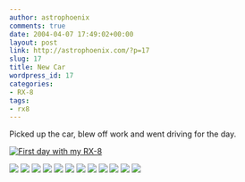 ```yaml
---
author: astrophoenix
comments: true
date: 2004-04-07 17:49:02+00:00
layout: post
link: http://astrophoenix.com/?p=17
slug: 17
title: New Car
wordpress_id: 17
categories:
- RX-8
tags:
- rx8
---
```


Picked up the car, blew off work and went driving for the day.

[![First day with my RX-8](/wp-uploads/astrophoenix/2010/12/IMG_1335_compressed-300x187.jpg)](/wp-uploads/astrophoenix/2010/12/IMG_1335_compressed.jpg)

[![](/wp-uploads/astrophoenix/2004/04/IMG_1326_compressed-300x225.jpg)](/wp-uploads/astrophoenix/2004/04/IMG_1326_compressed.jpg)
[![](/wp-uploads/astrophoenix/2004/04/IMG_1327_compressed-300x225.jpg)](/wp-uploads/astrophoenix/2004/04/IMG_1327_compressed.jpg)
[![](/wp-uploads/astrophoenix/2004/04/IMG_1328_compressed-225x300.jpg)](/wp-uploads/astrophoenix/2004/04/IMG_1328_compressed.jpg)
[![](/wp-uploads/astrophoenix/2004/04/IMG_1329_compressed-300x225.jpg)](/wp-uploads/astrophoenix/2004/04/IMG_1329_compressed.jpg)
[![](/wp-uploads/astrophoenix/2004/04/IMG_1330_compressed-300x225.jpg)](/wp-uploads/astrophoenix/2004/04/IMG_1330_compressed.jpg)
[![](/wp-uploads/astrophoenix/2004/04/IMG_1331_compressed-300x225.jpg)](/wp-uploads/astrophoenix/2004/04/IMG_1331_compressed.jpg)
[![](/wp-uploads/astrophoenix/2004/04/IMG_1333_compressed-300x225.jpg)](/wp-uploads/astrophoenix/2004/04/IMG_1333_compressed.jpg)
[![](/wp-uploads/astrophoenix/2004/04/IMG_1334_compressed-300x225.jpg)](/wp-uploads/astrophoenix/2004/04/IMG_1334_compressed.jpg)
[![](/wp-uploads/astrophoenix/2004/04/IMG_1337_compressed-300x225.jpg)](/wp-uploads/astrophoenix/2004/04/IMG_1337_compressed.jpg)
[![](/wp-uploads/astrophoenix/2004/04/IMG_1338_compressed-300x225.jpg)](/wp-uploads/astrophoenix/2004/04/IMG_1338_compressed.jpg)
[![](/wp-uploads/astrophoenix/2004/04/IMG_1339_compressed-300x225.jpg)](/wp-uploads/astrophoenix/2004/04/IMG_1339_compressed.jpg)
[![](/wp-uploads/astrophoenix/2004/04/IMG_1340_compressed-300x225.jpg)](/wp-uploads/astrophoenix/2004/04/IMG_1340_compressed.jpg)
